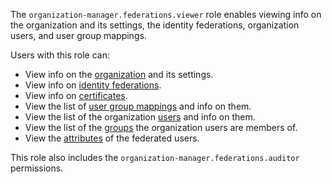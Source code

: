 The `organization-manager.federations.viewer` role enables viewing info on the organization and its settings, the identity federations, organization users, and user group mappings.

Users with this role can:
* View info on the [organization](../../../organization/concepts/organization.md) and its settings.
* View info on [identity federations](../../../organization/concepts/add-federation.md).
* View info on [certificates](../../../organization/concepts/add-federation.md#build-trust).
* View the list of [user group mappings](../../../organization/concepts/add-federation.md#group-mapping) and info on them.
* View the list of the organization [users](../../../overview/roles-and-resources.md#users) and info on them.
* View the list of the [groups](../../../organization/concepts/groups.md) the organization users are members of.
* View the [attributes](../../../organization/operations/setup-federation.md#claims-mapping) of the federated users.

This role also includes the `organization-manager.federations.auditor` permissions.
